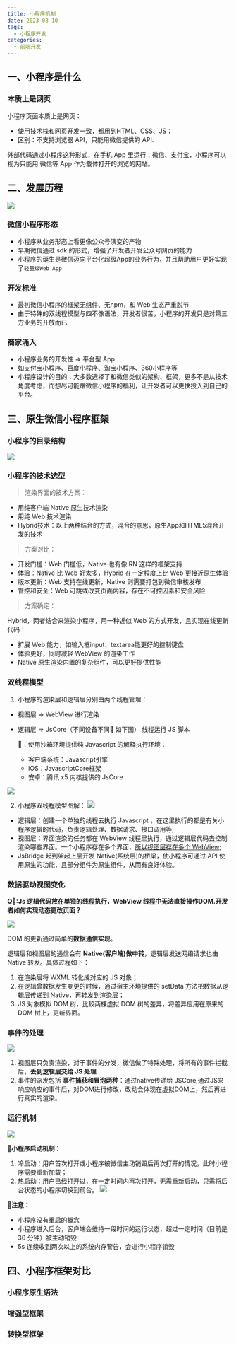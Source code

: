 ```yaml
---
title: 小程序机制
date: 2023-08-10
tags:
  - 小程序开发
categories:
  - 前端开发
---
```


## 一、小程序是什么

### 本质上是网页

小程序页面本质上是网页：

- 使用技术栈和网页开发一致，都用到HTML、CSS、JS；
- 区别：不支持浏览器 API，只能用微信提供的 API.

外部代码通过小程序这种形式，在手机 App 里运行：微信、支付宝，小程序可以视为只能用 微信等 App 作为载体打开的浏览的网站。

## 二、发展历程
![](https://cetacea-1304984885.cos.ap-shanghai.myqcloud.com/pieces/Snipaste_2024-03-26_17-56-04.jpg)

### 微信小程序形态

- 小程序从业务形态上看更像公众号演变的产物
- 早期微信通过 sdk 的形式，增强了开发者开发公众号网页的能力
- 小程序的诞生是微信迈向平台化超级App的业务行为，并且帮助用户更好实现了`轻量级Web App`

### 开发标准

- 最初微信小程序的框架无组件、无npm，和 Web 生态严重脱节
- 由于特殊的双线程模型与四不像语法，开发者很苦，小程序的开发只是对第三方业务的开放而已

### 商家涌入

- 小程序业务的开发性 => 平台型 App
- 如支付宝小程序、百度小程序、淘宝小程序、360小程序等
- 小程序设计的目的：大多数选择了和微信类似的架构、框架，更多不是从技术角度考虑，而想尽可能蹭微信小程序的福利，让开发者可以更快投入到自己的平台。

## 三、原生微信小程序框架

### 小程序的目录结构

![](https://cetacea-1304984885.cos.ap-shanghai.myqcloud.com/pieces/Snipaste_2024-03-26_18-08-46.jpg)

### 小程序的技术选型

> 渲染界面的技术方案：
- 用纯客户端 Native 原生技术渲染
- 用纯 Web 技术渲染
- Hybrid技术：以上两种结合的方式，混合的意思，原生App和HTML5混合开发的技术

> 方案对比：
- 开发门槛：Web 门槛低，Native 也有像 RN 这样的框架支持
- 体验：Native 比 Web 好太多，Hybrid 在一定程度上比 Web 更接近原生体验
- 版本更新：Web 支持在线更新，Native 则需要打包到微信审核发布
- 管控和安全：Web 可跳或改变页面内容，存在不可控因素和安全风险

> 方案确定：

Hybrid，两者结合来渲染小程序，用一种近似 Web 的方式开发，且实现在线更新代码：
- 扩展 Web 能力，如输入框input、textarea能更好的控制键盘
- 体验更好，同时减轻 WebView 的渲染工作
- Native 原生渲染内置的复杂组件，可以更好提供性能

### 双线程模型

1. 小程序的渲染层和逻辑层分别由两个线程管理：
- 视图层 => WebView 进行渲染
- 逻辑层 => JsCore（不同设备不同🐰 如下图） 线程运行 JS 脚本

  🐰：使用沙箱环境提供纯 Javascript 的解释执行环境：
  - 客户端系统：Javascript引擎
  - iOS：JavascriptCore框架
  - 安卓：腾讯 x5 内核提供的 JsCore

![](https://cetacea-1304984885.cos.ap-shanghai.myqcloud.com/pieces/Snipaste_2024-03-26_18-23-54.jpg)

2. 小程序双线程模型图解：
![](https://cetacea-1304984885.cos.ap-shanghai.myqcloud.com/pieces/Snipaste_2024-03-26_18-24-05.jpg)

- 逻辑层：创建一个单独的线程去执行 Javascript ，在这里执行的都是有关小程序逻辑的代码，负责逻辑处理、数据请求、接口调用等;
- 视图层：界面渲染的任务都在 WebView 线程里执行，通过逻辑层代码去控制渲染哪些界面。一个小程序存在多个界面，<u>所以视图层存在多个 WebView;</u>
- JsBridge 起到架起上层开发 Native(系统层)的桥梁，使小程序可通过 API 使用原生的功能，且部分组件为原生组件，从而有良好体验。

### 数据驱动视图变化

**Q🤨:Js 逻辑代码放在单独的线程执行，WebView 线程中无法直接操作DOM.开发者如何实现动态更改页面？**

![](https://cetacea-1304984885.cos.ap-shanghai.myqcloud.com/pieces/Snipaste_2024-03-26_18-39-48.jpg)

DOM 的更新通过简单的**数据通信实现**。

逻辑层和视图层的通信会有 **Native(客户端)做中转**，逻辑层发送网络请求也由 Native 转发。具体过程如下：

1. 在渲染层将 WXML 转化成对应的 JS 对象；
2. 在逻辑曾数据发生变更的时候，通过宿主环境提供的 setData 方法把数据从逻辑层传递到 Native，再转发到渲染层；
3. JS 对象模拟 DOM 树，比较两棵虚拟 DOM 树的差异，将差异应用在原来的 DOM 树上，更新界面。

### 事件的处理

![](https://cetacea-1304984885.cos.ap-shanghai.myqcloud.com/pieces/Snipaste_2024-03-26_18-48-31.jpg)

1. 视图层只负责渲染，对于事件的分发，微信做了特殊处理，将所有的事件拦截后，**丢到逻辑层交给 JS 处理**
2. 事件的派发包括 **事件捕获和冒泡两种**：通过native传递给 JSCore,通过JS来响应响应的事件后，对DOM进行修改，改动会体现在虚拟DOM上，然后再进行真实的渲染。

### 运行机制

![](https://cetacea-1304984885.cos.ap-shanghai.myqcloud.com/pieces/Snipaste_2024-03-26_18-55-27.jpg)

**🤖小程序启动机制**：
1. 冷启动：用户首次打开或小程序被微信主动销毁后再次打开的情况，此时小程序需要重新加载；
2. 热启动：用户已经打开过，在一定时间内再次打开，无需重新启动，只需将后台状态的小程序切换到前台。
  ![](https://cetacea-1304984885.cos.ap-shanghai.myqcloud.com/pieces/Snipaste_2024-03-26_19-01-33.jpg)

**🚩注意：**
- 小程序没有重启的概念
- 小程序进入后台，客户端会维持一段时间的运行状态，超过一定时间（目前是 30 分钟）被主动销毁
- 5s 连续收到两次以上的系统内存警告，会进行小程序销毁


## 四、小程序框架对比

### 小程序原生语法

### 增强型框架

### 转换型框架